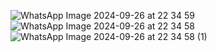 ![WhatsApp Image 2024-09-26 at 22 34 59](https://github.com/user-attachments/assets/2c7cd1d9-5dab-4036-b720-5bc9306d019d)
![WhatsApp Image 2024-09-26 at 22 34 58](https://github.com/user-attachments/assets/c584d6c7-d23b-4ee0-9398-33fa5a7091fe)
![WhatsApp Image 2024-09-26 at 22 34 58 (1)](https://github.com/user-attachments/assets/b3076d55-25d9-4b3e-9ddb-33f6f6955917)
